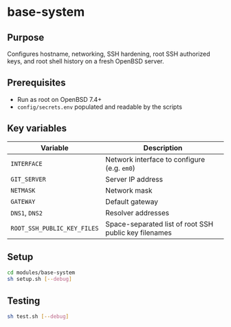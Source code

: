 # base-system

## Purpose
Configures hostname, networking, SSH hardening, root SSH authorized keys, and root shell history on a fresh OpenBSD server.

## Prerequisites
- Run as root on OpenBSD 7.4+
- `config/secrets.env` populated and readable by the scripts

## Key variables
| Variable | Description |
| --- | --- |
| `INTERFACE` | Network interface to configure (e.g. `em0`) |
| `GIT_SERVER` | Server IP address |
| `NETMASK` | Network mask |
| `GATEWAY` | Default gateway |
| `DNS1`, `DNS2` | Resolver addresses |
| `ROOT_SSH_PUBLIC_KEY_FILES` | Space-separated list of root SSH public key filenames |

## Setup
```sh
cd modules/base-system
sh setup.sh [--debug]
```

## Testing
```sh
sh test.sh [--debug]
```
